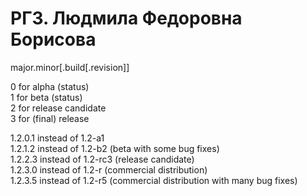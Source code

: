 # РГЗ. Людмила Федоровна Борисова
major.minor[.build[.revision]]

0 for alpha (status)<br/>
1 for beta (status)<br/>
2 for release candidate<br/>
3 for (final) release<br/>

1.2.0.1 instead of 1.2-a1<br/>
1.2.1.2 instead of 1.2-b2 (beta with some bug fixes)<br/>
1.2.2.3 instead of 1.2-rc3 (release candidate)<br/>
1.2.3.0 instead of 1.2-r (commercial distribution)<br/>
1.2.3.5 instead of 1.2-r5 (commercial distribution with many bug fixes)
